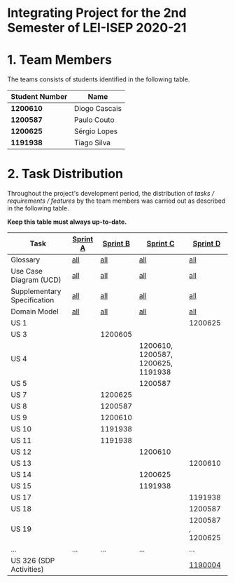 # Integrating Project for the 2nd Semester of LEI-ISEP 2020-21 

# 1. Team Members

The teams consists of students identified in the following table. 

| Student Number	| Name |
|--------------|----------------------------|
| **1200610**  | Diogo Cascais              |
| **1200587**  | Paulo Couto                |
| **1200625**  | Sérgio Lopes               |
| **1191938**  | Tiago Silva                |

# 2. Task Distribution ###


Throughout the project's development period, the distribution of _tasks / requirements / features_ by the team members was carried out as described in the following table. 

**Keep this table must always up-to-date.**

| Task                      | [Sprint A](SprintA/README.md) | [Sprint B](SprintB/README.md) | [Sprint C](SprintC/README.md) |  [Sprint D](SprintD/README.md) |
|-----------------------------|------------|------------|------------|------------|
| Glossary  |  [all](SprintA/Glossary.md)   |   [all](SprintB/Glossary.md)  |   [all](SprintC/Glossary.md)  | [all](SprintD/Glossary.md)  |
| Use Case Diagram (UCD)  |  [all](SprintA/UCD.md)   |   [all](SprintB/UCD.md)  |   [all](SprintC/UCD.md)  | [all](SprintD/UCD.md)  |
| Supplementary Specification   |  [all](SprintA/FURPS.md)   |   [all](SprintB/FURPS.md)  |   [all](SprintC/FURPS.md)  | [all](SprintD/FURPS.md)  |
| Domain Model  |  [all](SprintA/DM.md)   |   [all](SprintB/DM.md)  |   [all](SprintC/DM.md)  | [all](SprintD/DM.md)  |
| US 1 |  |  |  | 1200625 |
| US 3 |  | 1200605 |  |  |
| US 4 |  |  | 1200610, 1200587, 1200625, 1191938 |  |
| US 5 |  |  | 1200587 |  |
| US 7 |  | 1200625 |  |  |
| US 8 |  | 1200587 |  |  |
| US 9 |  | 1200610 |  |  |
| US 10 |  | 1191938 |  |  |
| US 11 |  | 1191938 |  |  |
| US 12 |  |  | 1200610 |  |
| US 13 |  |  |  | 1200610 |
| US 14 |  |  | 1200625 |  |
| US 15 |  |  | 1191938 |  |
| US 17 |  |  |  | 1191938 |
| US 18 |  |  |  | 1200587 |
| US 19 |  |  |  | 1200587 , 1200625 |
| ...  |  ...   | ...   | ...  | ... |
| US 326 (SDP Activities)  |    |    |   | [1190004](SprintA/US326.md) |

